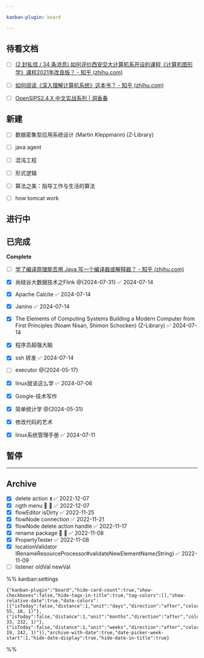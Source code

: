 ```yaml
---

kanban-plugin: board

---
```


## 待看文档

- [ ] [(2 封私信 / 34 条消息) 如何评价西安交大计算机系开设的课程《计算机图形学》课程2021年改良版？ - 知乎 (zhihu.com)](https://www.zhihu.com/question/500385117/answer/2546569612)
- [ ] [如何阅读《深入理解计算机系统》这本书？ - 知乎 (zhihu.com)](https://www.zhihu.com/question/20402534/answer/2655186100)
- [ ] [OpenSIPS2.4.X 中文实战系列 | 洞香春](https://wdd.js.org/opensips/)


## 新建

- [ ] 数据密集型应用系统设计 (Martin Kleppmann) (Z-Library)
- [ ] java agent
- [ ] 混沌工程
- [ ] 形式逻辑
- [ ] 算法之美：指导工作与生活的算法
- [ ] how tomcat work


## 进行中



## 已完成

**Complete**
- [ ] [学了编译原理能否用 Java 写一个编译器或解释器？ - 知乎 (zhihu.com)](https://www.zhihu.com/question/39835953)
- [x] 尚硅谷大数据技术之Flink @{2024-07-31} ✅ 2024-07-14
- [x] Apache Calcite ✅ 2024-07-14
- [x] Janino ✅ 2024-07-14
- [x] The Elements of Computing Systems  Building a Modern Computer from First Principles (Noam Nisan, Shimon Schocken) (Z-Library) ✅ 2024-07-14
- [x] 程序员超强大脑
- [x] ssh 转发 ✅ 2024-07-14
- [ ] executor @{2024-05-17}
- [x] linux就该这么学 ✅ 2024-07-06
- [x] Google-技术写作
- [x] 简单统计学 @{2024-05-31}
- [x] 修改代码的艺术
- [x] linux系统管理手册 ✅ 2024-07-11


## 暂停



***

## Archive

- [x] delete action ⏫ ✅ 2022-12-07
- [x] rigth menu 🛫 📅 ✅ 2022-12-07
- [x] flowEditor isDirty ✅ 2022-11-25
- [x] flowNode connection ✅ 2022-11-21
- [x] flowNode delete action handle ✅ 2022-11-17
- [x] rename package 🛫 📅 ✅ 2022-11-08
- [x] PropertyTester ✅ 2022-11-08
- [x] locationValidator IRenameResourceProcessor#validateNewElementName(String) ✅ 2022-11-09
- [ ] listener oldVal newVal

%% kanban:settings
```
{"kanban-plugin":"board","hide-card-count":true,"show-checkboxes":false,"hide-tags-in-title":true,"tag-colors":[],"show-relative-date":true,"date-colors":[{"isToday":false,"distance":1,"unit":"days","direction":"after","color":"rgba(222, 55, 18, 1)"},{"isToday":false,"distance":1,"unit":"months","direction":"after","color":"rgba(16, 33, 232, 1)"},{"isToday":false,"distance":1,"unit":"weeks","direction":"after","color":"rgba(197, 19, 242, 1)"}],"archive-with-date":true,"date-picker-week-start":1,"hide-date-display":true,"hide-date-in-title":true}
```
%%
